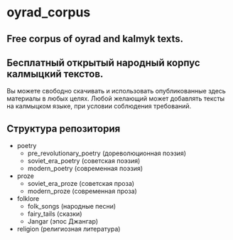 # oyrad_corpus

## Free corpus of oyrad and kalmyk texts.
## Бесплатный открытый народный корпус калмыцкий текстов.
Вы можете свободно скачивать и использовать опубликованные здесь материалы в любых целях.
Любой желающий может добавлять тексты на калмыцком языке, при условии соблюдения требований.

## Структура репозитория
* poetry 
  * pre_revolutionary_poetry (дореволюционная поэзия)
  * soviet_era_poetry (советская поэзия)
  * modern_poetry (современная поэзия)
* proze
  * soviet_era_proze (советская проза)
  * modern_proze (современная проза)
* folklore
  * folk_songs (народные песни)
  * fairy_tails (сказки)
  * Jangar (эпос Джангар)
* religion (религиозная литература)